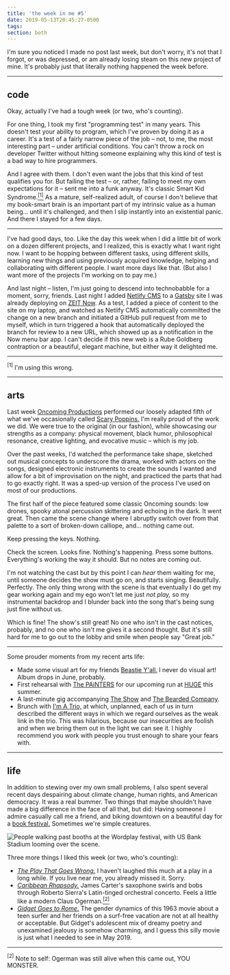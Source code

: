 ```yaml
---
title: 'the week in me #5'
date: 2019-05-13T20:45:27-0500
tags:
section: both
---
```


I'm sure you noticed I made no post last week, but don't worry, it's
not that I forgot, or was depressed, or am already losing steam on this
new project of mine.
It's probably just that literally nothing happened the week before.

---

## code

Okay, actually I've had a tough week (or two, who's counting).

For one thing, I took my first "programming test" in many years. This
doesn't test your ability to program, which I've proven by doing it
as a career.
It's a test of a fairly narrow piece of the job – not, to me, the
most interesting part – under artificial conditions. You can't throw
a rock on developer Twitter without hitting someone explaining why
this kind of test is a bad way to hire programmers.

And I agree with them. I don't even want the jobs that this kind of test
qualifies you for. But failing the test – or, rather, failing
to meet my own expectations for it – sent me into a funk anyway. It's
classic Smart Kid Syndrome.[<sup>[1]</sup>](#fn1)
As a mature, self-realized adult, of course I don't believe that
my book-smart brain is an important part of my intrinsic value
as a human being...
until it's challenged, and then I slip instantly into an existential
panic. And there I stayed for a few days.

---

I've had good days, too. Like the day this week when I did a little
bit of work on a dozen
different projects, and I realized, this is exactly what I want
right now. I want to be hopping between different tasks, using
different skills, learning new things and using previously
acquired knowledge, helping and collaborating with different
people. I want more days like that. (But also I want more
of the projects I'm working on to pay me.)

And last night – listen, I'm just going to descend into technobabble
for a moment, sorry, friends. Last night I added [Netlify CMS][] to
a [Gatsby][] site I was already deploying on [ZEIT Now][]. As a test,
I added a piece of content to the site on my laptop, and watched
as Netlify CMS automatically committed the change on a new branch
and initiated
a GitHub pull request from me to myself, which in turn triggered
a hook that automatically
deployed the branch for review to a new URL, which showed up as a
notification in the Now menu bar app. I can't decide if this new
web is a Rube Goldberg contraption or a beautiful, elegant machine,
but either way it delighted me.

---

<div class="footnotes">
  <p><a id="fn1"><sup>[1]</sup></a> I'm using this wrong.</p>
</div>

---

## arts

Last week [Oncoming Productions][oncoming] performed our loosely adapted
fifth of what we've occasionally called
[Scary Poppins.][poppins] I'm really proud of the work we did.
We were true to the original (in our fashion), while showcasing our
strengths as a company: physical movement, black humor, philosophical
resonance, creative lighting, and evocative music – which is my job.

Over the past weeks, I'd watched the performance take shape, sketched
out musical concepts to underscore the drama, worked with actors on the
songs, designed electronic instruments to create the sounds I wanted
and allow for a bit of improvisation on the night, and practiced the
parts that had to go exactly right. It was a sped-up version of the
process I've used on most of our productions.

The first half of the piece featured some classic Oncoming sounds:
low drones, spooky atonal percussion skittering and echoing in the
dark. It went great. Then came the scene change where I abruptly switch
over from that palette to a sort of broken-down calliope, and...
nothing came out.

Keep pressing the keys. Nothing.

Check the screen. Looks fine. Nothing's happening. Press some buttons.
Everything's working the way it should. But no notes are coming out.

I'm not watching the cast but by this point I can _hear_ them waiting
for me, until someone decides the show must go on, and
starts singing. Beautifully. Perfectly. The only thing
wrong with the scene is that eventually I do get my gear working again
and my ego won't let me just _not play,_ so my instrumental backdrop and
I blunder back into the song that's being sung just fine without us.

Which is fine! The show's still great! No one who isn't in the cast
notices, probably, and no one who isn't me gives it a second thought.
But it's
still hard for me to go out to the lobby and smile when people say
"Great job."

---

Some prouder moments from my recent arts life:

- Made some visual art for my friends [Beastie Y'all.][beastie]
  I never do visual art! Album drops in June, probably.
- First rehearsal with [The PAiNTERS][painters] for our upcoming run
  at [HUGE][] this summer.
- A last-minute gig accompanying [The Show][] and [The Bearded Company][].
- Brunch with [I'm A Trio,][trio] at which, unplanned, each of us in turn
  described the
  different ways in which we regard ourselves as the weak link in the
  trio. This was hilarious, because our insecurities are foolish and
  when we bring them out in the light we can see it. I highly recommend
  you work with people you trust enough to share your fears with.

---

## life

In addition to stewing over my own small problems, I also spent several
recent days
despairing about climate change, human rights, and American democracy.
It was a real bummer. Two things that maybe shouldn't have made a
big difference in the face of all that, but did: Having someone I
admire casually call
me a friend, and biking downtown on a beautiful day
for a [book festival.][wordplay] Sometimes we're simple creatures.

<p>
  <img
    src="/images/wordplay-festival.jpg"
    alt="People walking past booths at the Wordplay festival, with US Bank Stadium looming over the scene."
  />
</p>

Three more things I liked this week (or two, who's counting):

- [<cite>The Play That Goes Wrong.</cite>][wrong] I haven't laughed
  this much
  at a play in a long while. If you live near me, you already
  missed it. Sorry.
- [<cite>Caribbean Rhapsody.</cite>][rhapsody]
  James Carter's saxophone swirls and
  bobs through Roberto Sierra's Latin-tinged orchestral concerto.
  Feels a little like a modern Claus Ogerman.[<sup>[2]</sup>](#fn2)
- [<cite>Gidget Goes to Rome.</cite>][gidget] The gender dynamics of
  this 1963 movie about a teen surfer and her friends on a surf-free
  vacation
  are not at all healthy or acceptable. But Gidget's adolescent mix
  of dreamy poetry and unexamined jealousy is somehow charming, and
  I guess this silly movie is just what I needed to see in May 2019.

---

<div class="footnotes">
  <p><a id="fn2"><sup>[2]</sup></a>
    Note to self: Ogerman was still alive when this came out, YOU MONSTER.
  </p>
</div>

[Netlify CMS]: https://www.netlifycms.org
[Gatsby]: https://www.gatsbyjs.org
[ZEIT Now]: https://zeit.co/now
[oncoming]: https://oncomingproductions.com
[poppins]: https://www.minnesotafringe.org/event-calendar/five-fifths
[The Show]: https://www.facebook.com/TheShowImprov/
[The Bearded Company]: https://beardedcompany.org
[painters]: https://www.facebook.com/ThePaintersImprov/
[trio]: https://www.facebook.com/imatrio/
[HUGE]: https://www.hugetheater.com
[beastie]: https://beastieyall.bandcamp.com
[wordplay]: https://loft.org/wordplay/about-wordplay
[gidget]: https://www.amazon.com/Gidget-Goes-Rome-James-Darren/dp/B0087YSBQQ
[wrong]: https://www.broadwaygoeswrong.com
[rhapsody]: https://www.youtube.com/watch?v=lBqe4x1hFqo
[walker]: https://walkerart.org
[js-mn]: https://javascriptmn.com
[vue.js]: https://vuejs.org
[minnebar]: https://minnestar.org/minnebar/
[gatsby]: https://www.gatsbyjs.org
[shows page]: https://www.erikostrom.com/arts/shows/
[heather quintal]: https://www.heatherquintal.com
[auction]: https://www.ebay.com/itm/Arboretum-with-Im-A-Trio/113731374166?hash=item1a7aeb0c56:g:aCgAAOSwhy9cxb1C
